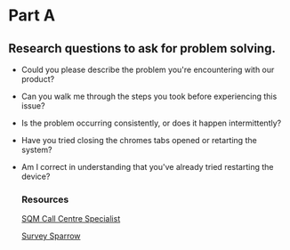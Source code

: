 # Part A
## Research questions to ask for problem solving.
+ Could you please describe the problem you're encountering with our product?
+ Can you walk me through the steps you took before experiencing this issue?
+ Is the problem occurring consistently, or does it happen intermittently?
+ Have you tried closing the chromes tabs opened or retarting the system?
+ Am I correct in understanding that you've already tried restarting the device?
  
  ### Resources
  [SQM Call Centre Specialist](https://www.sqmgroup.com/resources/library/blog/probing-questions-agents-can-ask-customers)

  [Survey Sparrow](https://surveysparrow.com/blog/probing-questions-customer-service/)
  
